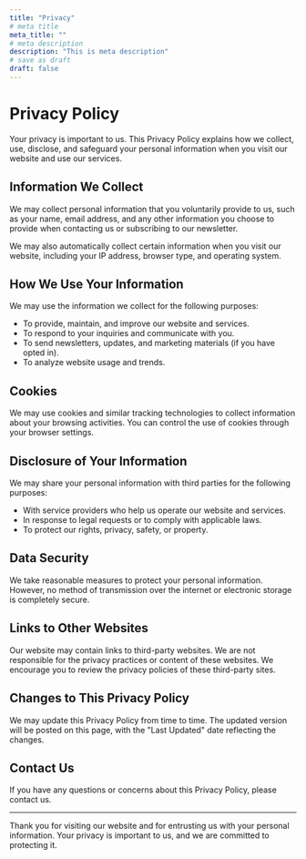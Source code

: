 ```yaml
---
title: "Privacy"
# meta title
meta_title: ""
# meta description
description: "This is meta description"
# save as draft
draft: false
---
```


# Privacy Policy

Your privacy is important to us. This Privacy Policy explains how we collect, use, disclose, and safeguard your personal information when you visit our website and use our services.

## Information We Collect

We may collect personal information that you voluntarily provide to us, such as your name, email address, and any other information you choose to provide when contacting us or subscribing to our newsletter.

We may also automatically collect certain information when you visit our website, including your IP address, browser type, and operating system.

## How We Use Your Information

We may use the information we collect for the following purposes:

- To provide, maintain, and improve our website and services.
- To respond to your inquiries and communicate with you.
- To send newsletters, updates, and marketing materials (if you have opted in).
- To analyze website usage and trends.

## Cookies

We may use cookies and similar tracking technologies to collect information about your browsing activities. You can control the use of cookies through your browser settings.

## Disclosure of Your Information

We may share your personal information with third parties for the following purposes:

- With service providers who help us operate our website and services.
- In response to legal requests or to comply with applicable laws.
- To protect our rights, privacy, safety, or property.

## Data Security

We take reasonable measures to protect your personal information. However, no method of transmission over the internet or electronic storage is completely secure.

## Links to Other Websites

Our website may contain links to third-party websites. We are not responsible for the privacy practices or content of these websites. We encourage you to review the privacy policies of these third-party sites.

## Changes to This Privacy Policy

We may update this Privacy Policy from time to time. The updated version will be posted on this page, with the "Last Updated" date reflecting the changes.

## Contact Us

If you have any questions or concerns about this Privacy Policy, please contact us.

---

Thank you for visiting our website and for entrusting us with your personal information. Your privacy is important to us, and we are committed to protecting it.
